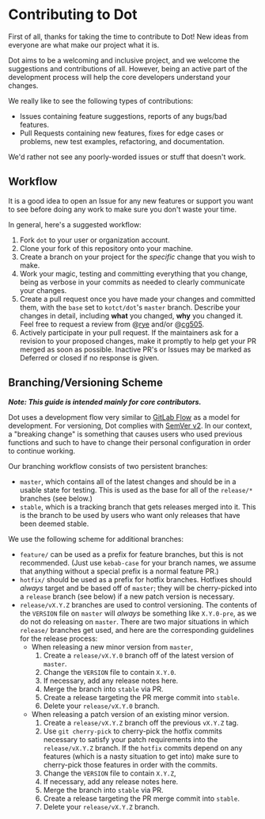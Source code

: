 # Contributing to Dot

First of all, thanks for taking the time to contribute to Dot!
New ideas from everyone are what make our project what it is.

Dot aims to be a welcoming and inclusive project, and we welcome the suggestions and contributions of all.
However, being an active part of the development process will help the core developers understand your changes.

We really like to see the following types of contributions:

- Issues containing feature suggestions, reports of any bugs/bad features.
- Pull Requests containing new features, fixes for edge cases or problems, new test examples, refactoring, and documentation.

We'd rather not see any poorly-worded issues or stuff that doesn't work.

## Workflow

It is a good idea to open an Issue for any new features or support you want to see before doing any work to make sure you don't waste your time.

In general, here's a suggested workflow:

1. Fork `dot` to your user or organization account.
2. Clone your fork of this repository onto your machine.
3. Create a branch on your project for the *specific* change that you wish to make.
4. Work your magic, testing and committing everything that you change, being as verbose in your commits as needed to clearly communicate your changes.
5. Create a pull request once you have made your changes and committed them, with the `base` set to `kotct/dot`'s `master` branch.
   Describe your changes in detail, including **what** you changed, **why** you changed it.
   Feel free to request a review from @[rye](https://github.com/rye) and/or @[cg505](https://github.com/cg505).
6. Actively participate in your pull request.
   If the maintainers ask for a revision to your proposed changes, make it promptly to help get your PR merged as soon as possible.
   Inactive PR's or Issues may be marked as Deferred or closed if no response is given.

## Branching/Versioning Scheme

***Note: This guide is intended mainly for core contributors.***

Dot uses a development flow very similar to [GitLab Flow](https://about.gitlab.com/2014/09/29/gitlab-flow/) as a model for development.
For versioning, Dot complies with [SemVer v2](http://semver.org/spec/v2.0.0.html).
In our context, a "breaking change" is something that causes users who used previous functions and such to have to change their personal configuration in order to continue working.

Our branching workflow consists of two persistent branches:

- `master`, which contains all of the latest changes and should be in a usable state for testing.
  This is used as the base for all of the `release/*` branches (see below.)
- `stable`, which is a tracking branch that gets releases merged into it.
  This is the branch to be used by users who want only releases that have been deemed stable.

We use the following scheme for additional branches:

- `feature/` can be used as a prefix for feature branches, but this is not recommended.
  (Just use `kebab-case` for your branch names, we assume that anything without a special prefix is a normal feature PR.)
- `hotfix/` should be used as a prefix for hotfix branches.
  Hotfixes should _always_ target and be based off of `master`;
  they will be cherry-picked into a `release` branch (see below) if a new patch version is necessary.
- `release/vX.Y.Z` branches are used to control versioning.
  The contents of the `VERSION` file on `master` will _always_ be something like `X.Y.0-pre`, as we do not do releasing on `master`.
  There are two major situations in which `release/` branches get used, and here are the corresponding guidelines for the release process:
  - When releasing a new minor version from `master`,
    1. Create a `release/vX.Y.0` branch off of the latest version of `master`.
    2. Change the `VERSION` file to contain `X.Y.0`.
    3. If necessary, add any release notes here.
    4. Merge the branch into `stable` via PR.
    5. Create a release targeting the PR merge commit into `stable`.
    6. Delete your `release/vX.Y.0` branch.
  - When releasing a patch version of an existing minor version.
    1. Create a `release/vX.Y.Z` branch off the previous `vX.Y.Z` tag.
    2. Use `git cherry-pick` to cherry-pick the hotfix commits necessary to satisfy your patch requirements into the `release/vX.Y.Z` branch.
       If the `hotfix` commits depend on any features (which is a nasty situation to get into) make sure to cherry-pick those features in order with the commits.
    3. Change the `VERSION` file to contain `X.Y.Z`,
    4. If necessary, add any release notes here.
    5. Merge the branch into `stable` via PR.
    6. Create a release targeting the PR merge commit into `stable`.
    7. Delete your `release/vX.Y.Z` branch.
